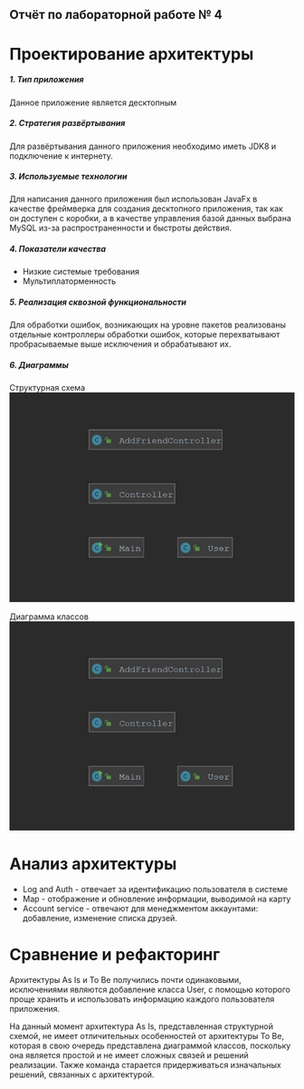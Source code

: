 Отчёт по лабораторной работе № 4
---
# Проектирование архитектуры

##### 1. Тип приложения
Данное приложение является десктопным
##### 2. Стратегия развёртывания
Для развёртывания данного приложения необходимо иметь JDK8 и подключение к интернету.
##### 3. Используемые технологии
Для написания данного приложения был использован JavaFx в качестве фреймверка для создания десктопного приложения, так как он доступен с коробки, а в качестве управления базой данных выбрана MySQL из-за распространенности и быстроты действия.
##### 4. Показатели качества
- Низкие системые требования
- Мультиплаторменность
##### 5. Реализация сквозной функциональности
Для обработки ошибок, возникающих на уровне пакетов реализованы отдельные контроллеры обработки ошибок, которые перехватывают пробрасываемые выше исключения и обрабатывают их.
##### 6. Диаграммы
Структурная схема
![structure](classdiagram.jpg)

Диаграмма классов
![classes](classdiagram.jpg)


 
# Анализ архитектуры
- Log and Auth - отвечает за идентификацию пользователя в системе
- Map - отображение и обновление информации, выводимой на карту
- Account service - отвечают для менеджментом аккаунтами: добавление, изменение списка друзей.  

# Сравнение и рефакторинг

Архитектуры As Is и To Be получились почти одинаковыми, исключениями являются добавление класса User, с помощью которого проще хранить и использовать информацию каждого пользователя приложения. 

На данный момент архитектура As Is, представленная структурной схемой, не имеет отличительных особенностей от архитектуры To Be, которая в свою очередь представлена диаграммой классов, поскольку она является простой и не имеет сложных связей и решений реализации. Также команда старается придерживаться изначальных решений, связанных с архитектурой.